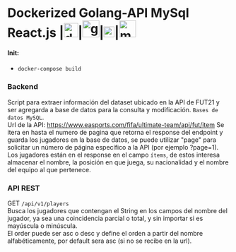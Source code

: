 # Dockerized Golang-API MySql React.js |<img src="https://user-images.githubusercontent.com/18409088/130371581-5ab1814a-a489-4a23-ac2c-e780a416aa3f.png" alt="docker logo" width="32">|<img src="https://raw.githubusercontent.com/Delta456/Delta456/master/img/golang.png" alt="go logo" width="38">|<img src="https://user-images.githubusercontent.com/18409088/129100018-c75e1ca5-3c0d-4f2a-949a-2d376aae09be.png" alt="react native logo" width="24">|<img src="https://user-images.githubusercontent.com/18409088/134431364-4f3f8f74-4fb7-4558-a659-e53cbf0ebfd4.png" alt="mysql logo" width="38">




#### Init:

- `docker-compose build` 

### Backend
Script para extraer información del dataset ubicado en la API de FUT21 y ser agregarda a base de datos para la consulta y modificación.
`Bases de datos MySQL`. <br>
Url de la API:
https://www.easports.com/fifa/ultimate-team/api/fut/item
Se itera en hasta el numero de pagina que retorna el response del endpoint y guarda los jugadores en la base de datos, se puede utilizar "page" para solicitar un
número de página específico a la API (por ejemplo ?page=1). <br>
Los jugadores están en el response en el campo `ítems`, de estos interesa almacenar el nombre, la posición en que juega, su nacionalidad y el nombre del
equipo al que pertenece.

### API REST 

GET `/api/v1/players` <br>
Busca los jugadores que contengan el String en los campos del nombre del jugador, ya sea una coincidencia parcial o total, y sin importar si es mayúscula o
minúscula. <br>
El order puede ser asc o desc y define el orden a partir del nombre alfabéticamente, por default sera asc (si no se recibe en la url).
